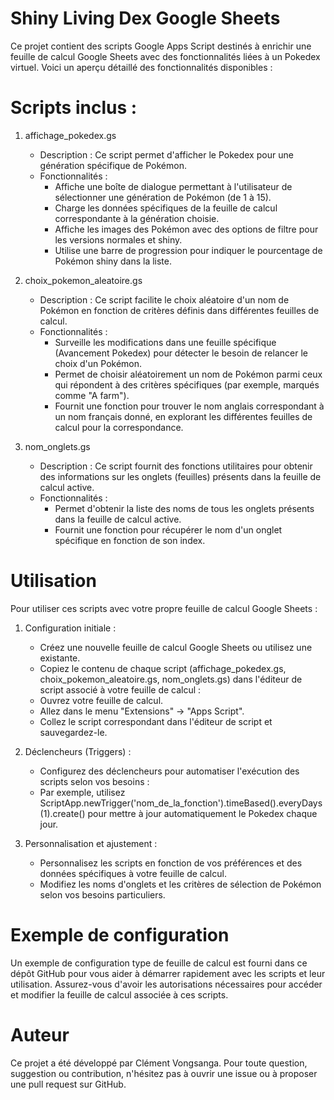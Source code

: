 # Shiny Living Dex Google Sheets
Ce projet contient des scripts Google Apps Script destinés à enrichir une feuille de calcul Google Sheets avec des fonctionnalités liées à un Pokedex virtuel. Voici un aperçu détaillé des fonctionnalités disponibles :

# Scripts inclus :
1. affichage_pokedex.gs
    - Description : Ce script permet d'afficher le Pokedex pour une génération spécifique de Pokémon.
    - Fonctionnalités :
        - Affiche une boîte de dialogue permettant à l'utilisateur de sélectionner une génération de Pokémon (de 1 à 15).
        - Charge les données spécifiques de la feuille de calcul correspondante à la génération choisie.
        - Affiche les images des Pokémon avec des options de filtre pour les versions normales et shiny.
        - Utilise une barre de progression pour indiquer le pourcentage de Pokémon shiny dans la liste.

2. choix_pokemon_aleatoire.gs
    - Description : Ce script facilite le choix aléatoire d'un nom de Pokémon en fonction de critères définis dans différentes feuilles de calcul.
    - Fonctionnalités :
        - Surveille les modifications dans une feuille spécifique (Avancement Pokedex) pour détecter le besoin de relancer le choix d'un Pokémon.
        - Permet de choisir aléatoirement un nom de Pokémon parmi ceux qui répondent à des critères spécifiques (par exemple, marqués comme "A farm").
        - Fournit une fonction pour trouver le nom anglais correspondant à un nom français donné, en explorant les différentes feuilles de calcul pour la correspondance.

3. nom_onglets.gs
    - Description : Ce script fournit des fonctions utilitaires pour obtenir des informations sur les onglets (feuilles) présents dans la feuille de calcul active.
    - Fonctionnalités :
        - Permet d'obtenir la liste des noms de tous les onglets présents dans la feuille de calcul active.
        - Fournit une fonction pour récupérer le nom d'un onglet spécifique en fonction de son index.

# Utilisation
Pour utiliser ces scripts avec votre propre feuille de calcul Google Sheets :
1. Configuration initiale :
    - Créez une nouvelle feuille de calcul Google Sheets ou utilisez une existante.
    - Copiez le contenu de chaque script (affichage_pokedex.gs, choix_pokemon_aleatoire.gs, nom_onglets.gs) dans l'éditeur de script associé à votre feuille de calcul :
    - Ouvrez votre feuille de calcul.
    - Allez dans le menu "Extensions" -> "Apps Script".
    - Collez le script correspondant dans l'éditeur de script et sauvegardez-le.

2. Déclencheurs (Triggers) :
    - Configurez des déclencheurs pour automatiser l'exécution des scripts selon vos besoins :
    - Par exemple, utilisez ScriptApp.newTrigger('nom_de_la_fonction').timeBased().everyDays(1).create() pour mettre à jour automatiquement le Pokedex chaque jour.

3. Personnalisation et ajustement :
    - Personnalisez les scripts en fonction de vos préférences et des données spécifiques à votre feuille de calcul.
    - Modifiez les noms d'onglets et les critères de sélection de Pokémon selon vos besoins particuliers.

# Exemple de configuration
Un exemple de configuration type de feuille de calcul est fourni dans ce dépôt GitHub pour vous aider à démarrer rapidement avec les scripts et leur utilisation. Assurez-vous d'avoir les autorisations nécessaires pour accéder et modifier la feuille de calcul associée à ces scripts.

# Auteur
Ce projet a été développé par Clément Vongsanga. Pour toute question, suggestion ou contribution, n'hésitez pas à ouvrir une issue ou à proposer une pull request sur GitHub.
